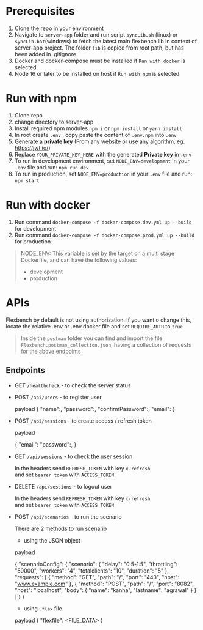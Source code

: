 # Prerequisites

1. Clone the repo in your environment
1. Navigate to `server-app` folder and run script `syncLib.sh` (linux) or `syncLib.bat`(windows) to fetch the latest main flexbench lib in context of server-app project. The folder `lib` is copied from root path, but has been added in .gitignore.
1. Docker and docker-compose must be installed if `Run with docker` is selected
1. Node 16 or later to be installed on host if `Run with npm` is selected

# Run with npm

1. Clone repo
1. change directory to server-app
1. Install required npm modules `npm i` or `npm install` or `yarn install`
1. In root create `.env` , copy paste the content of `.env.npm` into `.env`
1. Generate a **private key** (From any website or use any algorithm, eg. https://jwt.io/)
1. Replace `YOUR_PRIVATE_KEY_HERE` with the generated **Private key** in `.env`
1. To run in development environment, set `NODE_ENV=development` in your `.env` file and run: `npm run dev`
1. To run in production, set `NODE_ENV=production` in your `.env` file and run: `npm start`

# Run with docker

1. Run command `docker-compose -f docker-compose.dev.yml up --build` for development
1. Run command `docker-compose -f docker-compose.prod.yml up --build` for production

> NODE_ENV: This variable is set by the target on a multi stage Dockerfile, and  can have the following values: 
> - development
> - production

 

# APIs

Flexbench by default is not using authorization. If you want o change this, locate the relative .env or .env.docker file and set `REQUIRE_AUTH` to `true` 

> Inside the `postman` folder you can find and import the file `Flexbench.postman_collection.json`, having a collection of requests for the above endpoints

## Endpoints

- GET `/healthcheck` - to check the server status

- POST `/api/users` - to register user

  payload
    {
      "name":<USER NAME>,
      "password":<PASSWORD>,
      "confirmPassword":<PASSWORD>,
      "email":<USER EMAIL_ADDRESS>
    }

- POST `/api/sessions` - to create access / refresh token

  payload

    {
      "email":<USER EMAIL_ADDRESS>
      "password":<PASSWORD>,
    }

- GET `/api/sessions` - to check the user session

  In the headers send `REFRESH_TOKEN` with key `x-refresh`  
  and set `bearer token` with `ACCESS_TOKEN`

- DELETE `/api/sessions` - to logout user 

  In the headers send `REFRESH_TOKEN` with key `x-refresh`  
  and set `bearer token` with `ACCESS_TOKEN`

- POST `/api/scenarios` - to run the scenario

  There are 2 methods to run scenario

  - using the JSON object
  
  payload

    {
      "scenarioConfig": 
        {
          "scenario": {
            "delay": "0.5-1.5",
            "throttling": "50000",
            "workers": "4",
            "totalclients": "10",
            "duration": "5"
          },
          "requests": [
              {
                "method": "GET",
                "path": "/",
                "port": "443",
                "host": "www.example.com"
              },
              {
                "method": "POST",
                "path": "/",
                "port": "8082",
                "host": "localhost",
                "body": {
                    "name": "kanha",
                    "lastname": "agrawal"
                }
              }
            ]
        }
    }

  - using `.flex` file

  payload 
    {
      "flexfile": <FILE_DATA>
    }


